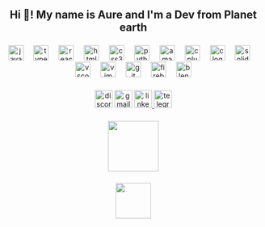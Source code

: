 <h2 align="center">Hi 👋! My name is Aure and I'm a Dev from Planet earth</h2>

###

<div align="center">
</div>

###

<div align="center">
  <img src="https://cdn.jsdelivr.net/gh/devicons/devicon/icons/javascript/javascript-original.svg" height="30" alt="javascript logo" />
  <img width="12" />
  <img src="https://cdn.jsdelivr.net/gh/devicons/devicon/icons/typescript/typescript-original.svg" height="30" alt="typescript logo" />
  <img width="12" />
  <img src="https://cdn.jsdelivr.net/gh/devicons/devicon/icons/react/react-original.svg" height="30" alt="react logo" />
  <img width="12" />
  <img src="https://cdn.jsdelivr.net/gh/devicons/devicon/icons/html5/html5-original.svg" height="30" alt="html5 logo" />
  <img width="12" />
  <img src="https://cdn.jsdelivr.net/gh/devicons/devicon/icons/css3/css3-original.svg" height="30" alt="css3 logo" />
  <img width="12" />
  <img src="https://cdn.jsdelivr.net/gh/devicons/devicon/icons/python/python-original.svg" height="30" alt="python logo" />
  <img width="12" />
  <img src="https://cdn.jsdelivr.net/gh/devicons/devicon/icons/amazonwebservices/amazonwebservices-line-wordmark.svg" height="30" alt="amazonwebservices logo" />
  <img width="12" />
  <img src="https://cdn.jsdelivr.net/gh/devicons/devicon/icons/cplusplus/cplusplus-original.svg" height="30" alt="cplusplus logo" />
  <img width="12" />
  <img src="https://cdn.jsdelivr.net/gh/devicons/devicon/icons/c/c-original.svg" height="30" alt="c logo" />
  <img width="12" />
  <img src="https://cdn.jsdelivr.net/gh/devicons/devicon/icons/solidity/solidity-original.svg" height="30" alt="solidity logo" />
  <img width="12" />
  <img src="https://cdn.jsdelivr.net/gh/devicons/devicon/icons/vscode/vscode-original.svg" height="30" alt="vscode logo" />
  <img width="12" />
  <img src="https://cdn.jsdelivr.net/gh/devicons/devicon/icons/vim/vim-original.svg" height="30" alt="vim logo" />
  <img width="12" />
  <img src="https://cdn.jsdelivr.net/gh/devicons/devicon/icons/git/git-original.svg" height="30" alt="git logo" />
  <img width="12" />
  <img src="https://cdn.jsdelivr.net/gh/devicons/devicon/icons/firebase/firebase-plain.svg" height="30" alt="firebase logo" />
  <img width="12" />
  <img src="https://cdn.jsdelivr.net/gh/devicons/devicon/icons/blender/blender-original.svg" height="30" alt="blender logo" />
</div>

###

<div align="center">
  <img src="https://img.shields.io/static/v1?message=Discord&logo=discord&label=&color=313131&logoColor=cd42b9&labelColor=313131&style=for-the-badge" height="35" alt="discord logo" />
  <img src="https://img.shields.io/static/v1?message=aurelsid021@gmail.com&logo=gmail&label=&color=313131&logoColor=cd42b9&labelColor=313131&style=for-the-badge" height="35" alt="gmail logo" />
  <a href="https://www.linkedin.com/in/aurelio-sideris/" target="_blank">
    <img src="https://img.shields.io/static/v1?message=LinkedIn&logo=linkedin&label=&color=313131&logoColor=cd42b9&labelColor=&style=for-the-badge" height="35" alt="linkedin logo" />
  </a>
  <img src="https://img.shields.io/static/v1?message=@Aursid&logo=telegram&label=&color=313131&logoColor=cd42b9&labelColor=&style=for-the-badge" height="35" alt="telegram logo" />
</div>

###

<div align="center">
  <img height="100" src="https://cdn-images-1.medium.com/max/1200/1*OfJCRxaxKZvPAgwjICsqeQ.jpeg" />
</div>

###

<div align="center">
  <img height="70" src="https://media.tenor.com/qIb5-EV7YhoAAAAM/sid-sloth.gif" />
</div>

###
